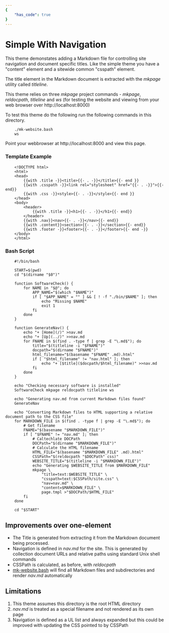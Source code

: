 ```yaml
---
{
    "has_code": true
}
---
```


# Simple With Navigation

This theme demonstates adding a Markdown file for controlling site 
navigation and document specific titles. Like the simple theme you have 
a "content" element and a sitewide common "csspath" element.

The title element in the Markdown document is extracted with the _mkpage_ 
utility called _titleline_.

This theme relies on three _mkpage_ project commands - _mkpage_, 
_reldocpath_, _titleline_ and _ws_ (for testing the website and viewing 
from your web browser over http://localhost:8000)

To test this theme do the following run the following commands in this 
directory.

```shell
    ./mk-website.bash
    ws
```

Point your webbrowser at http://localhost:8000 and view this page.

### Template Example

```template
    <!DOCTYPE html>
    <html>
    <head>
        {{with .title -}}<title>{{- . -}}</title>{{- end }}
        {{with .csspath -}}<link rel="stylesheet" href="{{- . -}}">{{- end}}
        {{with .css -}}<style>{{- . -}}</style>{{- end }} 
    </head>
    <body>
        <header>
            {{with .title -}}<h1>{{- . -}}</h1>{{- end}}
        </header>
        {{with .nav}}<nav>{{- . -}}</nav>{{- end}}
        {{with .content}}<section>{{- . -}}</section>{{- end}}
        {{with .footer -}}<footer>{{- . -}}</footer>{{- end -}}
    </body>
    </html>
```

### Bash Script

```shell
    #!/bin/bash

    START=$(pwd)
    cd "$(dirname "$0")"

    function SoftwareCheck() {
    	for NAME in "$@"; do
    		APP_NAME="$(which "$NAME")"
    		if [ "$APP_NAME" = "" ] && [ ! -f "./bin/$NAME" ]; then
    			echo "Missing $NAME"
    			exit 1
    		fi
    	done
    }

    function GenerateNav() {
    	echo "+ [Home](/)" >nav.md
    	echo "+ [Up](../)" >>nav.md
    	for FNAME in $(find . -type f | grep -E "\.md$"); do
    		title="$(titleline -i "$FNAME")"
    		docpath="$(dirname "$FNAME")"
    		html_filename="$(basename "$FNAME" .md).html"
    		if [ "$html_filename" != "nav.html" ]; then
    			echo "+ [$title]($docpath/$html_filename)" >>nav.md
    		fi
    	done
    }

    echo "Checking necessary software is installed"
    SoftwareCheck mkpage reldocpath titleline ws

    echo "Generating nav.md from current Markdown files found"
    GenerateNav

    echo "Converting Markdown files to HTML supporting a relative document path to the CSS file"
    for MARKDOWN_FILE in $(find . -type f | grep -E "\.md$"); do
    	# Get filename
    	FNAME="$(basename "$MARKDOWN_FILE")"
    	if [ "$FNAME" != "nav.md" ]; then
    		# Caltechlate DOCPath
    		DOCPath="$(dirname "$MARKDOWN_FILE")"
    		# Calculate the HTML filename
    		HTML_FILE="$(basename "$MARKDOWN_FILE" .md).html"
    		CSSPath="$(reldocpath "$DOCPath" css)"
    		WEBSITE_TITLE="$(titleline -i "$MARKDOWN_FILE")"
    		echo "Generating $WEBSITE_TITLE from $MARKDOWN_FILE"
    		mkpage \
    			"title=text:$WEBSITE_TITLE" \
    			"csspath=text:$CSSPath/site.css" \
    			"nav=nav.md" \
    			"content=$MARKDOWN_FILE" \
    			page.tmpl >"$DOCPath/$HTML_FILE"
    	fi
    done

    cd "$START"
```

## Improvements over one-element

+ The Title is generated from extracting it from the Markdown document being processed.
+ Navigation is defined in _nav.md_ for the site. This is generated by collection document URLs and relative paths using standard Unix shell commands
+ CSSPath is calculated, as before, with _reldocpath_
+ [mk-website.bash](mk-website.bash) will find all Markdown files and subdirectories and render _nav.md_ automatically


## Limitations

1. This theme assumes this directory is the root HTML directory
2. _nav.md_ is treated as a special filename and not rendered as its own page
3. Navigation is defined as a UL list and always expanded but this could be improved with updating the CSS pointed to by CSSPath


